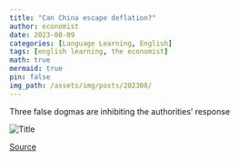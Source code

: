 ```yaml
---
title: "Can China escape deflation?"
author: economist
date: 2023-08-09
categories: [Language Learning, English]
tags: [english learning, the economist]
math: true
mermaid: true
pin: false
img_path: /assets/img/posts/202308/
---
```


Three false dogmas are inhibiting the authorities’ response

![Title](20230812_LDP501.webp)



[Source](https://www.economist.com/finance-and-economics/2023/08/08/how-america-is-failing-to-break-up-with-china)